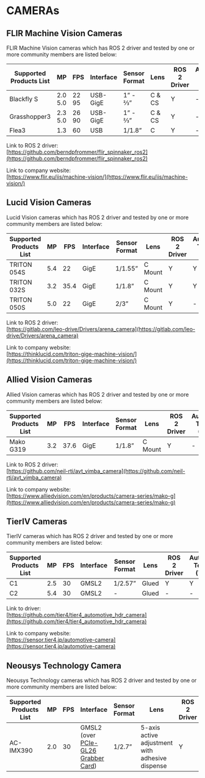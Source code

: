 # CAMERAs

## **FLIR Machine Vision Cameras**

FLIR Machine Vision cameras which has ROS 2 driver and tested by one or more community members are listed below:

| Supported Products List | MP           | FPS        | Interface | Sensor Format | Lens   | ROS 2 Driver | Autoware Tested (Y/N) |
| ----------------------- | ------------ | ---------- | --------- | ------------- | ------ | ------------ | --------------------- |
| Blackfly S              | 2.0 <br> 5.0 | 22 <br> 95 | USB-GigE  | 1” - ⅔”       | C & CS | Y            | -                     |
| Grasshopper3            | 2.3 <br> 5.0 | 26 <br> 90 | USB-GigE  | 1” - ⅔”       | C & CS | Y            | -                     |
| Flea3                   | 1.3          | 60         | USB       | 1/1.8”        | C      | Y            | -                     |

Link to ROS 2 driver:  
[https://github.com/berndpfrommer/flir_spinnaker_ros2](https://github.com/berndpfrommer/flir_spinnaker_ros2)

Link to company website:  
[https://www.flir.eu/iis/machine-vision/](https://www.flir.eu/iis/machine-vision/)

## **Lucid Vision Cameras**

Lucid Vision cameras which has ROS 2 driver and tested by one or more community members are listed below:

| Supported Products List | MP  | FPS  | Interface | Sensor Format | Lens    | ROS 2 Driver | Autoware Tested (Y/N) |
| ----------------------- | --- | ---- | --------- | ------------- | ------- | ------------ | --------------------- |
| TRITON 054S             | 5.4 | 22   | GigE      | 1/1.55”       | C Mount | Y            | Y                     |
| TRITON 032S             | 3.2 | 35.4 | GigE      | 1/1.8”        | C Mount | Y            | Y                     |
| TRITON 050S             | 5.0 | 22   | GigE      | 2/3”          | C Mount | Y            | -                     |

Link to ROS 2 driver:  
[https://gitlab.com/leo-drive/Drivers/arena_camera](https://gitlab.com/leo-drive/Drivers/arena_camera)

Link to company website:  
[https://thinklucid.com/triton-gige-machine-vision/](https://thinklucid.com/triton-gige-machine-vision/)

## **Allied Vision Cameras**

Allied Vision cameras which has ROS 2 driver and tested by one or more community members are listed below:

| Supported Products List | MP  | FPS  | Interface | Sensor Format | Lens    | ROS 2 Driver | Autoware Tested (Y/N) |
| ----------------------- | --- | ---- | --------- | ------------- | ------- | ------------ | --------------------- |
| Mako G319               | 3.2 | 37.6 | GigE      | 1/1.8”        | C Mount | Y            | -                     |

Link to ROS 2 driver:  
[https://github.com/neil-rti/avt_vimba_camera](https://github.com/neil-rti/avt_vimba_camera)

Link to company website:  
[https://www.alliedvision.com/en/products/camera-series/mako-g](https://www.alliedvision.com/en/products/camera-series/mako-g)

## **TierIV Cameras**

TierIV cameras which has ROS 2 driver and tested by one or more community members are listed below:

| Supported Products List | MP  | FPS | Interface | Sensor Format | Lens  | ROS 2 Driver | Autoware Tested (Y/N) |
| ----------------------- | --- | --- | --------- | ------------- | ----- | ------------ | --------------------- |
| C1                      | 2.5 | 30  | GMSL2     | 1/2.57”       | Glued | Y            | Y                     |
| C2                      | 5.4 | 30  | GMSL2     | -             | Glued | -            | -                     |

Link to driver:  
[https://github.com/tier4/tier4_automotive_hdr_camera](https://github.com/tier4/tier4_automotive_hdr_camera)

Link to company website:  
[https://sensor.tier4.jp/automotive-camera](https://sensor.tier4.jp/automotive-camera)

## **Neousys Technology Camera**

Neousys Technology cameras which has ROS 2 driver and tested by one or more community members are listed below:

| Supported Products List | MP  | FPS | Interface                                                                                                                                                                        | Sensor Format | Lens                                                 | ROS 2 Driver | Autoware Tested (Y/N) |
| ----------------------- | --- | --- | -------------------------------------------------------------------------------------------------------------------------------------------------------------------------------- | ------------- | ---------------------------------------------------- | ------------ | --------------------- |
| AC-IMX390               | 2.0 | 30  | GMSL2 <br/> (over [PCIe-GL26 Grabber Card](https://www.neousys-tech.com/en/product/product-lines/in-vehicle-computing/vehicle-expansion-card/pcie-gl26-gmsl-frame-grabber-card)) | 1/2.7”        | 5-axis active adjustment<br/> with adhesive dispense | Y            | Y                     |
